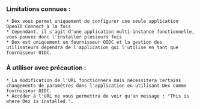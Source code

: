 ### Limitations connues :

    * Dex vous permet uniquement de configurer une seule application OpenID Connect à la fois
    * Cependant, il s'agit d'une application multi-instance fonctionnelle, vous pouvez donc l'installer plusieurs fois
    * Dex est uniquement un fournisseur OIDC et la gestion des utilisateurs dépendra de l'application qui l'utilise en tant que fournisseur OIDC.

### À utiliser avec précaution :

    * La modification de l'URL fonctionnera mais nécessitera certains changements de paramètres dans l'application en utilisant Dex comme fournisseur OIDC.
    * Accéder à l'URL ne vous permettra de voir qu'un message : "This is where Dex is installed.".